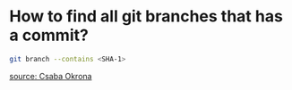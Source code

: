 How to find all git branches that has a commit?
======

```sh
git branch --contains <SHA-1>
```

[source: Csaba Okrona](https://ochronus.com/git-tips-from-the-trenches/)